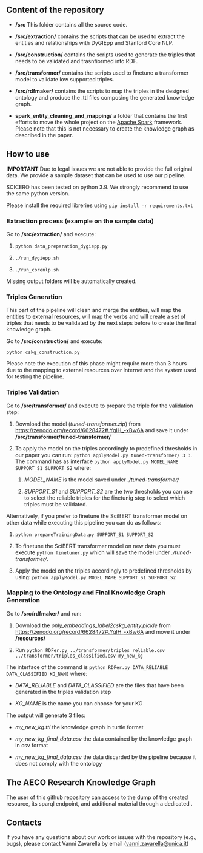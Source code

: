 ## Content of the repository

- **/src** This folder contains all the source code.

- **/src/extraction/** contains the scripts that can be used to extract the entities and relationships with DyGIEpp and Stanford Core NLP.

- **/src/construction/** contains the scripts used to generate the triples that needs to be validated and trasnfiormed into RDF.

- **/src/transformer/** contains the scripts used to finetune a transformer model to validate low supported triples.

- **/src/rdfmaker/** contains the scripts to map the triples in the designed ontology and produce the .ttl files composing the generated knowledge graph.

- **spark_entity_cleaning_and_mapping/** a folder that contains the first efforts to move the whole project on the [Apache Spark](https://spark.apache.org/) framework. Please note that this is not necessary to create the knowledge graph as described in the paper.


## How to use

**IMPORTANT** Due to legal issues we are not able to provide the full original data. We provide a sample dataset that can be used to use our pipeline.

SCICERO has been tested on python 3.9. We strongly recommend to use the same python version. 

Please install the required libreries using ```pip install -r requirements.txt ```


### Extraction process (example on the sample data)

Go to **/src/extraction/** and execute:

1. ```python data_preparation_dygiepp.py```

2. ```./run_dygiepp.sh```

3. ```./run_corenlp.sh```

Missing output folders will be automatically created.
 


### Triples Generation

This part of the pipeline will clean and merge the entities, will map the entities to external resources, will map the verbs and will create a set of triples that needs to be validated by the next steps before to create the final knowledge graph.


Go to **/src/construction/** and execute:

```python cskg_construction.py ```


Please note the execution of this phase might require more than 3 hours due to the mapping to external resources over Internet and the system used for testing the pipeline.



### Triples Validation

Go to **/src/transformer/** and execute to prepare the triple for the validation step:

1. Download the model (*tuned-transformer.zip*) from https://zenodo.org/record/6628472#.YqIH_-xBw6A and save it under **/src/transformer/tuned-transformer/**

2. To apply the model on the triples accordingly to predefined thresholds in our paper you can run: ```python applyModel.py tuned-transformer/ 3 3```. The command has as interface ```python applyModel.py MODEL_NAME SUPPORT_S1 SUPPORT_S2``` where:
	
	1. *MODEL_NAME* is the model saved under *./tuned-transformer/*

	2. *SUPPORT_S1* and *SUPPORT_S2* are the two thresholds you can use to select the reliable triples for the finetunig step to select which triples must be validated.


Alternatively, if you prefer to finetune the SciBERT transformer model on other data while executing this pipeline you can do as follows:

1. ```python prepareTrainingData.py SUPPORT_S1 SUPPORT_S2```

2. To finetune the SciBERT transformer model on new data you must execute ```python finetuner.py``` which will save the model under *./tuned-transformer/*.

3. Apply the model on the triples accordingly to predefined thresholds by using: ```python applyModel.py MODEL_NAME SUPPORT_S1 SUPPORT_S2```



### Mapping to the Ontology and Final Knowledge Graph Generation

Go to **/src/rdfmaker/** and run:

1. Download the *only_embeddings_label2cskg_entity.pickle* from https://zenodo.org/record/6628472#.YqIH_-xBw6A and move it under **/resources/**

2. Run ```python RDFer.py ../transformer/triples_reliable.csv ../transformer/triples_classified.csv my_new_kg ```

The interface of the command is ```python RDFer.py DATA_RELIABLE DATA_CLASSIFIED KG_NAME``` where:

- *DATA_RELIABLE*  and *DATA_CLASSIFIED* are the files that have been generated in the triples validation step

- *KG_NAME* is the name you can choose for your KG

The output will generate 3 files:

- *my_new_kg.ttl* the knowledge graph in turtle format 

- *my_new_kg_final_data.csv* the data contained by the knowledge graph in csv format

- *my_new_kg_final_data.csv* the data discarded by the pipeline because it does not comply with the ontology


## The AECO Research Knowledge Graph

The user of this github repository can access to the dump of the created resource, its sparql endpoint, and additional material through a dedicated .


## Contacts

If you have any questions about our work or issues with the repository (e.g., bugs), please contact Vanni Zavarella by email \(vanni.zavarella@unica.it\)



























